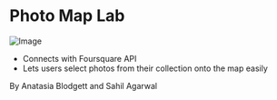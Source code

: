 # Photo Map Lab

![Image](http://i.imgur.com/WIwqNtn.gif)

- Connects with Foursquare API
- Lets users select photos from their collection onto the map easily

By Anatasia Blodgett and Sahil Agarwal

